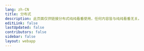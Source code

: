```yaml
---
lang: zh-CN
title: 分布式
description: 此页面仅供链接分布式纯纯看番使用，任何内容皆与纯纯看番无关。
editLink: false
lastUpdated: false
contributors: false
sidebar: false
layout: webapp
---
```


<WebAppSource/>